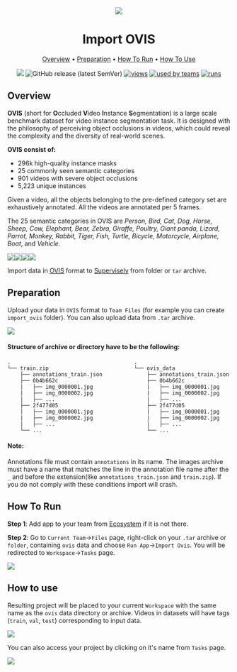 <div align="center" markdown>
<img src="https://i.imgur.com/NWFtLmc.jpg"/>



# Import OVIS

<p align="center">
  <a href="#Overview">Overview</a> •
  <a href="#Preparation">Preparation</a> •
  <a href="#How-To-Run">How To Run</a> •
  <a href="#How-To-Use">How To Use</a>
</p>


[![](https://img.shields.io/badge/slack-chat-green.svg?logo=slack)](https://supervise.ly/slack)
![GitHub release (latest SemVer)](https://img.shields.io/github/v/release/supervisely-ecosystem/import-ovis-format)
[![views](https://app.supervise.ly/public/api/v3/ecosystem.counters?repo=supervisely-ecosystem/import-ovis-format&counter=views&label=views)](https://supervise.ly)
[![used by teams](https://app.supervise.ly/public/api/v3/ecosystem.counters?repo=supervisely-ecosystem/import-ovis-format&counter=downloads&label=used%20by%20teams)](https://supervise.ly)
[![runs](https://app.supervise.ly/public/api/v3/ecosystem.counters?repo=supervisely-ecosystem/import-ovis-format&counter=runs&label=runs&123)](https://supervise.ly)

</div>

## Overview

**OVIS** (short for **O**ccluded **V**ideo **I**nstance **S**egmentation) is a large scale benchmark dataset for video instance segmentation task. It is designed with the philosophy of perceiving object occlusions in videos, which could reveal the complexity and the diversity of real-world scenes.

**OVIS consist of:**

- 296k high-quality instance masks
- 25 commonly seen semantic categories
- 901 videos with severe object occlusions
- 5,223 unique instances

Given a video, all the objects belonging to the pre-defined category set are exhaustively annotated. All the videos are annotated per 5 frames.

The 25 semantic categories in OVIS are *Person, Bird, Cat, Dog, Horse, Sheep, Cow, Elephant, Bear, Zebra, Giraffe, Poultry, Giant panda, Lizard, Parrot, Monkey, Rabbit, Tiger, Fish, Turtle, Bicycle, Motorcycle, Airplane, Boat*, and *Vehicle*.

<img src="http://songbai.site/ovis/data/webp/2524877_0_170.webp"/><img src="http://songbai.site/ovis/data/webp/2932104.webp"/><img src="http://songbai.site/ovis/data/webp/3383476.webp"/><img src="http://songbai.site/ovis/data/webp/3021160.webp"/>

Import data in [OVIS](http://songbai.site/ovis/) format to [Supervisely](https://supervise.ly/) from folder or `tar` archive.

## Preparation

Upload your data in `OVIS` format to `Team Files` (for example you can create `import_ovis` folder). You can also upload data from `.tar` archive.

<img src="https://i.imgur.com/45uOaK0.png"/>

#### Structure of archive or directory have to be the following:   
```
.                                       .
└── train.zip                           └── ovis_data
    ├── annotations_train.json              ├── annotations_train.json
    ├── 0b4b662c                            ├── 0b4b662c
    |	├── img_0000001.jpg                 |	├── img_0000001.jpg
    |	├── img_0000002.jpg                 |	├── img_0000002.jpg
    |	├── ...                             |	├── ...
    ├── 2f477d05                            ├── 2f477d05
    |	├── img_0000001.jpg                 |	├── img_0000001.jpg
    |	├── img_0000002.jpg                 |	├── img_0000002.jpg
    |	├── ...                             |	├── ...
    └── ...                                 └── ...
```

#### Note:

Annotations file must contain `annotations` in its name. The images archive must have a name that matches the line in the annotation file name after the `_` and before the extension(like `annotations_train.json` and `train.zip`). If you do not comply with these conditions import will crash.

## How To Run 

**Step 1**: Add app to your team from [Ecosystem](https://ecosystem.supervise.ly/apps/import-ovis-format) if it is not there.

**Step 2**: Go to `Current Team`->`Files` page, right-click on your `.tar` archive or `folder`, containing `ovis` data and choose `Run App`->`Import Ovis`. You will be redirected to `Workspace`->`Tasks` page. 

<img src="https://i.imgur.com/dJr5sLz.png"/>



## How to use

Resulting project will be placed to your current `Workspace` with the same name as the `ovis` data directory or archive. Videos in datasets will have tags (`train`, `val`, `test`) corresponding to input data.

<img src="https://i.imgur.com/UC0ygAH.png"/>

You can also access your project by clicking on it's name from `Tasks` page.

<img src="https://i.imgur.com/v3aEGAE.png">

